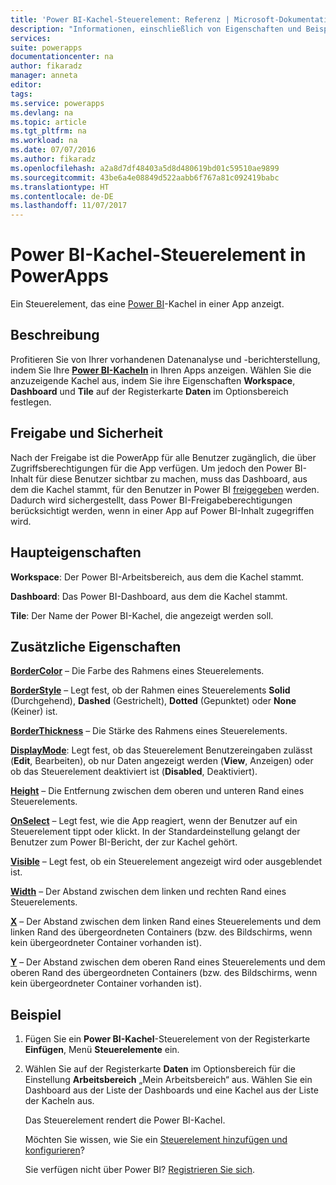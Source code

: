 ```yaml
---
title: 'Power BI-Kachel-Steuerelement: Referenz | Microsoft-Dokumentation'
description: "Informationen, einschließlich von Eigenschaften und Beispiele, über das Power BI-Kachel-Steuerelement"
services: 
suite: powerapps
documentationcenter: na
author: fikaradz
manager: anneta
editor: 
tags: 
ms.service: powerapps
ms.devlang: na
ms.topic: article
ms.tgt_pltfrm: na
ms.workload: na
ms.date: 07/07/2016
ms.author: fikaradz
ms.openlocfilehash: a2a8d7df48403a5d8d480619bd01c59510ae9899
ms.sourcegitcommit: 43be6a4e08849d522aabb6f767a81c092419babc
ms.translationtype: HT
ms.contentlocale: de-DE
ms.lasthandoff: 11/07/2017
---
```

# <a name="power-bi-tile-control-in-powerapps"></a>Power BI-Kachel-Steuerelement in PowerApps
Ein Steuerelement, das eine [Power BI](https://powerbi.microsoft.com)-Kachel in einer App anzeigt.

## <a name="description"></a>Beschreibung
Profitieren Sie von Ihrer vorhandenen Datenanalyse und -berichterstellung, indem Sie Ihre **[Power BI-Kacheln](https://powerbi.microsoft.com/documentation/powerbi-service-dashboard-tiles/)** in Ihren Apps anzeigen.  Wählen Sie die anzuzeigende Kachel aus, indem Sie ihre Eigenschaften **Workspace**, **Dashboard** und **Tile** auf der Registerkarte **Daten** im Optionsbereich festlegen.

## <a name="sharing-and-security"></a>Freigabe und Sicherheit
Nach der Freigabe ist die PowerApp für alle Benutzer zugänglich, die über Zugriffsberechtigungen für die App verfügen.  Um jedoch den Power BI-Inhalt für diese Benutzer sichtbar zu machen, muss das Dashboard, aus dem die Kachel stammt, für den Benutzer in Power BI [freigegeben](https://powerbi.microsoft.com/documentation/powerbi-service-how-should-i-share-my-dashboard/) werden.  Dadurch wird sichergestellt, dass Power BI-Freigabeberechtigungen berücksichtigt werden, wenn in einer App auf Power BI-Inhalt zugegriffen wird.

## <a name="key-properties"></a>Haupteigenschaften
**Workspace**: Der Power BI-Arbeitsbereich, aus dem die Kachel stammt.

**Dashboard**: Das Power BI-Dashboard, aus dem die Kachel stammt.

**Tile**: Der Name der Power BI-Kachel, die angezeigt werden soll.

## <a name="additional-properties"></a>Zusätzliche Eigenschaften
**[BorderColor](properties-color-border.md)** – Die Farbe des Rahmens eines Steuerelements.

**[BorderStyle](properties-color-border.md)** – Legt fest, ob der Rahmen eines Steuerelements **Solid** (Durchgehend), **Dashed** (Gestrichelt), **Dotted** (Gepunktet) oder **None** (Keiner) ist.

**[BorderThickness](properties-color-border.md)** – Die Stärke des Rahmens eines Steuerelements.

**[DisplayMode](properties-core.md)**: Legt fest, ob das Steuerelement Benutzereingaben zulässt (**Edit**, Bearbeiten), ob nur Daten angezeigt werden (**View**, Anzeigen) oder ob das Steuerelement deaktiviert ist (**Disabled**, Deaktiviert).

**[Height](properties-size-location.md)** – Die Entfernung zwischen dem oberen und unteren Rand eines Steuerelements.

**[OnSelect](properties-core.md)** – Legt fest, wie die App reagiert, wenn der Benutzer auf ein Steuerelement tippt oder klickt. In der Standardeinstellung gelangt der Benutzer zum Power BI-Bericht, der zur Kachel gehört.

**[Visible](properties-core.md)** – Legt fest, ob ein Steuerelement angezeigt wird oder ausgeblendet ist.

**[Width](properties-size-location.md)** – Der Abstand zwischen dem linken und rechten Rand eines Steuerelements.

**[X](properties-size-location.md)** – Der Abstand zwischen dem linken Rand eines Steuerelements und dem linken Rand des übergeordneten Containers (bzw. des Bildschirms, wenn kein übergeordneter Container vorhanden ist).

**[Y](properties-size-location.md)** – Der Abstand zwischen dem oberen Rand eines Steuerelements und dem oberen Rand des übergeordneten Containers (bzw. des Bildschirms, wenn kein übergeordneter Container vorhanden ist).

## <a name="example"></a>Beispiel
1. Fügen Sie ein **Power BI-Kachel**-Steuerelement von der Registerkarte **Einfügen**, Menü **Steuerelemente** ein.  
2. Wählen Sie auf der Registerkarte **Daten** im Optionsbereich für die Einstellung **Arbeitsbereich** „Mein Arbeitsbereich“ aus.  Wählen Sie ein Dashboard aus der Liste der Dashboards und eine Kachel aus der Liste der Kacheln aus.
   
    Das Steuerelement rendert die Power BI-Kachel.
   
    Möchten Sie wissen, wie Sie ein [Steuerelement hinzufügen und konfigurieren](../add-configure-controls.md)?
   
   Sie verfügen nicht über Power BI? [Registrieren Sie sich](https://powerbi.microsoft.com/en-us/documentation/powerbi-service-self-service-signup-for-power-bi/).

